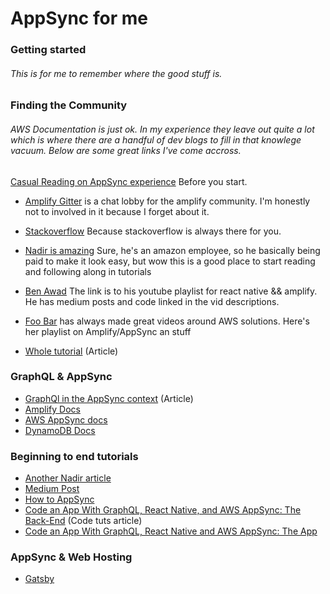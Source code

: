 # AppSync for me

### Getting started

###### This is for me to remember where the good stuff is.

### Finding the Community


###### AWS Documentation is just ok. In my experience they leave out quite a lot which is where there are a handful of dev blogs to fill in that knowlege vacuum. Below are some great links I've come accross. 

[Casual Reading on AppSync experience](https://medium.com/@dadc/aws-appsync-the-unexpected-a430ff7180a3) Before you start.

* [Amplify Gitter](https://gitter.im/AWS-Amplify/Lobby) is a chat lobby for the amplify community. I'm honestly not to involved in it because I forget about it.
*  [Stackoverflow](https://stackoverflow.com/questions/tagged/aws-amplify) Because stackoverflow is always there for you.

* [Nadir is amazing](https://medium.com/@dabit3) Sure, he's an amazon employee, so he basically being paid to make it look easy, but wow this is a good place to start reading and following along in tutorials
* [Ben Awad](https://www.youtube.com/playlist?list=PLN3n1USn4xll0pSPWq8tA_aEKFOLQo5XG) The link is to his youtube playlist for react native && amplify. He has medium posts and code linked in the vid descriptions.
* [Foo Bar](https://www.youtube.com/playlist?list=PLGyRwGktEFqdX2cjO5xQVKb96q2DpwASR) has always made great videos around AWS solutions. Here's her playlist on Amplify/AppSync an stuff
* [Whole tutorial](https://medium.com/open-graphql/building-a-graphql-api-by-example-restaurant-reviews-acd80d60ec77) (Article)



### GraphQL & AppSync

* [GraphQl in the AppSync context](https://dev.to/beavearony/getting-started-with-a-angularnx-workspace-backed-by-an-aws-amplify-graphql-api---part-1-24m0) (Article)
* [Amplify Docs](https://aws-amplify.github.io/docs/cli/graphql?sdk=js)
* [AWS AppSync docs](https://docs.aws.amazon.com/appsync/latest/devguide/tutorial-combining-graphql-resolvers.html) 
* [DynamoDB Docs](https://docs.aws.amazon.com/amazondynamodb/latest/developerguide/DynamoDBMapper.DataTypes.html)


### Beginning to end tutorials
* [Another Nadir article](https://tylermcginnis.com/building-serverless-react-graphql-apps-with-aws-appsync/)
* [Medium Post](https://itnext.io/graphql-made-easy-by-aws-appsync-21dfae586d51)
* [How to AppSync](https://www.youtube.com/playlist?list=PLrHsRbHuA_HVl5q2mQ6q7wjTitskiUuu6)
* [Code an App With GraphQL, React Native, and AWS AppSync: The Back-End](https://code.tutsplus.com/tutorials/code-an-app-with-graphql-and-react-native--cms-30511) (Code tuts article)
* [Code an App With GraphQL, React Native and AWS AppSync: The App](https://code.tutsplus.com/tutorials/code-an-app-with-graphql-react-native-and-aws-appsync-the-app--cms-30569)


### AppSync & Web Hosting

* [Gatsby](https://medium.com/@dadc/aws-appsync-the-unexpected-a430ff7180a3)
